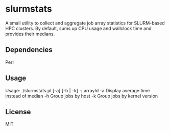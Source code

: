 # slurmstats

A small utility to collect and aggregate job array statistics for
SLURM-based HPC clusters. By default, sums up CPU usage and wallclock
time and provides their medians.

## Dependencies

Perl

## Usage

Usage: ./slurmstats.pl [-a] [-h | -k] -j arrayId
    -a  Display average time instead of median
    -h  Group jobs by host
    -k  Group jobs by kernel version

## License

MIT
